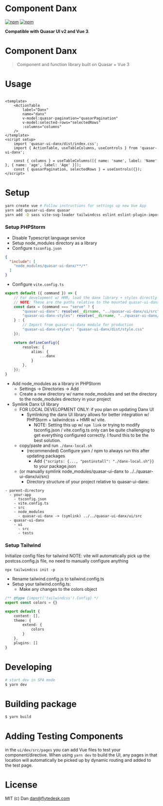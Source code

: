 # Component Danx

[![npm](https://img.shields.io/npm/v/quasar-ui-danx.svg?label=quasar-ui-danx)](https://www.npmjs.com/package/quasar-ui-danx)
[![npm](https://img.shields.io/npm/dt/quasar-ui-danx.svg)](https://www.npmjs.com/package/quasar-ui-danx)

**Compatible with Quasar UI v2 and Vue 3**.

# Component Danx

> Component and function library built on Quasar + Vue 3

# Usage

```vue

<template>
	<ActionTable
		label="Danx"
		name="danx"
		v-model:quasar-pagination="quasarPagination"
		v-model:selected-rows="selectedRows"
		:columns="columns"
	/>
</template>
<script setup>
	import 'quasar-ui-danx/dist/index.css';
	import { ActionTable, useTableColumns, useControls } from 'quasar-ui-danx';

	const { columns } = useTableColumns([{ name: 'name', label: 'Name' }, { name: 'age', label: 'Age' }]);
	const { quasarPagination, selectedRows } = useControls({});
</script>
```

# Setup

```bash
yarn create vue # Follow instructions for settings up new Vue App
yarn add quasar-ui-danx quasar
yarn add -D sass vite-svg-loader tailwindcss eslint eslint-plugin-import autoprefixer
```

### Setup PHPStorm

* Disable Typescript language service
* Setup node_modules directory as a library
* Configure `tsconfig.json`

```json
{
  "include": [
    "node_modules/quasar-ui-danx/**/*"
  ]
}
```

* Configure `vite.config.ts`

```ts
export default ({ command }) => {
	// For development w/ HMR, load the danx library + styles directly from the directory
	// NOTE: These are the paths relative to the mounted quasar-ui-danx directory inside the mva docker container
	const danx = (command === "serve" ? {
		"quasar-ui-danx": resolve(__dirname, "../quasar-ui-danx/ui/src"),
		"quasar-ui-danx-styles": resolve(__dirname, "../quasar-ui-danx/src/styles/index.scss")
	} : {
		// Import from quasar-ui-danx module for production
		"quasar-ui-danx-styles": "quasar-ui-danx/dist/style.css"
	});

	return defineConfig({
		resolve: {
			alias: {
				...danx
			}
		},
	});
}
```

* Add node_modules as a library in PHPStorm
    * Settings -> Directories -> Add
    * Create a new directory w/ name node_modules and set the directory to the node_modules directory in your project
* Symlink Danx UI library
    * FOR LOCAL DEVELOPMENT ONLY: if you plan on updating Danx UI
        * Symlinking the danx UI library allows for better integration w/ PHPStorm + tailwindcss + HMR w/ vite.
            * NOTE: Setting this up w/ `npm link` or trying to modify tsconfig.json / vite.config.ts only can be quite
              challenging to get everything configured correctly. I found this to be the best solution.
    * copy/paste and run `./danx-local.sh`
        * (recommended) Configure yarn / npm to always run this after updating packages
            * Add `{"scripts: {..., "postinstall": "./danx-local.sh"}}` to your package.json
    * (or manually symlink node_modules/quasar-ui-danx to ../../quasar-ui-danx/ui/src)
        * Directory structure of your project relative to quasar-ui-danx:

```
- parent-directory
  - your-app
    - tsconfig.json
    - vite.config.ts
    - src
    - node_modules
      - quasar-ui-danx -> (symlink) ../../quasar-ui-danx/ui/src
  - quasar-ui-danx
    - ui
      - src
      - tests
```

### Setup Tailwind

Initialize config files for tailwind
NOTE: vite will automatically pick up the postcss.config.js file, no need to manually configure anything

```
npx tailwindcss init -p
```

* Rename tailwind.config.js to tailwind.config.ts
* Setup your tailwind.config.ts:
    * Make any changes to the colors object

```ts
/** @type {import('tailwindcss').Config} */
export const colors = {}

export default {
	content: [],
	theme: {
		extend: {
			colors
		}
	},
	plugins: []
}
```

# Developing

```bash
# start dev in SPA mode
$ yarn dev
```

# Building package

```bash
$ yarn build
```

# Adding Testing Components

in the `ui/dev/src/pages` you can add Vue files to test your component/directive. When using `yarn dev` to build the UI,
any pages in that location will automatically be picked up by dynamic routing and added to the test page.

# License

MIT (c) Dan <dan@flytedesk.com>
